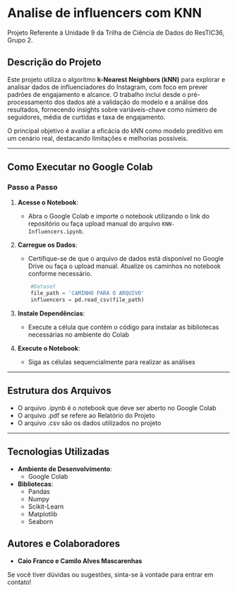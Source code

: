 # Analise de influencers com KNN
Projeto Referente à Unidade 9 da Trilha de Ciência de Dados do ResTIC36, Grupo 2.

## **Descrição do Projeto**
Este projeto utiliza o algoritmo **k-Nearest Neighbors (kNN)** para explorar e analisar dados de influenciadores do Instagram, com foco em prever padrões de engajamento e alcance. O trabalho inclui desde o pré-processamento dos dados até a validação do modelo e a análise dos resultados, fornecendo insights sobre variáveis-chave como número de seguidores, média de curtidas e taxa de engajamento.

O principal objetivo é avaliar a eficácia do kNN como modelo preditivo em um cenário real, destacando limitações e melhorias possíveis.

---
## **Como Executar no Google Colab**

### **Passo a Passo**
1. **Acesse o Notebook**:
    - Abra o Google Colab e importe o notebook utilizando o link do repositório ou faça upload manual do arquivo `KNN-Influencers.ipynb`.

2. **Carregue os Dados**:
    - Certifique-se de que o arquivo de dados está disponível no Google Drive ou faça o upload manual. Atualize os caminhos no notebook conforme necessário.
    ```python
        #Dataset
        file_path = 'CAMINHO PARA O ARQUIVO'
        influencers = pd.read_csv(file_path)
      ```
3. **Instale Dependências**:
    - Execute a célula que contém o código para instalar as bibliotecas necessárias no ambiente do Colab

4. **Execute o Notebook**:
    - Siga as células sequencialmente para realizar as análises
---

## **Estrutura dos Arquivos**

- O arquivo .ipynb é o notebook que deve ser aberto no Google Colab
- O arquivo .pdf se refere ao Relatório do Projeto
- O arquivo .csv são os dados utilizados no projeto

---

## **Tecnologias Utilizadas**
- **Ambiente de Desenvolvimento**:
    - Google Colab
- **Bibliotecas**:
    - Pandas
    - Numpy
    - Scikit-Learn
    - Matplotlib
    - Seaborn

## **Autores e Colaboradores**

- **Caio Franco e Camilo Alves Mascarenhas**

Se você tiver dúvidas ou sugestões, sinta-se à vontade para entrar em contato!

